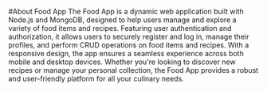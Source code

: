#About Food App
The Food App is a dynamic web application built with Node.js and MongoDB, designed to help users manage and explore a variety of food items and recipes. Featuring user authentication and authorization, it allows users to securely register and log in, manage their profiles, and perform CRUD operations on food items and recipes. With a responsive design, the app ensures a seamless experience across both mobile and desktop devices. Whether you're looking to discover new recipes or manage your personal collection, the Food App provides a robust and user-friendly platform for all your culinary needs.

